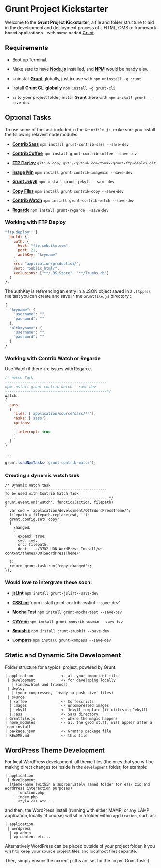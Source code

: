 # Grunt Project Kickstarter

Welcome to the **Grunt Project Kickstarter**, a file and folder structure to aid in the development and deployment process of a HTML, CMS or framework based applications - with some added [Grunt](https://github.com/gruntjs).

## Requirements

- Boot up Terminal.

- Make sure to have **[Node.js](http://nodejs.org/download/)** installed, and **[NPM](https://npmjs.org/doc/install.html)** would be handy also.

- Uninstall **[Grunt](https://github.com/gruntjs)** globally, just incase with `npm uninstall -g grunt`.

- Install **Grunt CLI globally** `npm install -g grunt-cli`.

- `cd` to your project folder, install **Grunt** there with `npm install grunt --save-dev`.

## Optional Tasks

To use some of the task included in the `Grintfile.js`, make sure you install the following relavent node modules:

- **[Contrib Sass](https://github.com/gruntjs/grunt-contrib-sass)** `npm install grunt-contrib-sass --save-dev`

- **[Contrib Coffee](https://github.com/gruntjs/grunt-contrib-coffee)** `npm install grunt-contrib-coffee --save-dev`

- **[FTP Deploy](https://github.com/zonak/grunt-ftp-deploy)** `github copy git://github.com/zonak/grunt-ftp-deploy.git`

- **[Image Min](https://github.com/gruntjs/grunt-contrib-imagemin)** `npm install grunt-contrib-imagemin --save-dev`

- **[Grunt Jekyll](https://github.com/dannygarcia/grunt-jekyll)** `npm install grunt-jekyll --save-dev`

- **[Copy Files](https://github.com/gruntjs/grunt-contrib-copy)** `npm install grunt-contrib-copy --save-dev`

- **[Contrib Watch](https://github.com/gruntjs/grunt-contrib-watch)** `npm install grunt-contrib-watch --save-dev`

- **[Regarde](https://github.com/yeoman/grunt-regarde)** `npm install grunt-regarde --save-dev`

### Working with FTP Deploy

```javascript
"ftp-deploy": {
  build: {
    auth: {
      host: "ftp.website.com",
      port: 21,
      authKey: "keyname"
    },
    src: "application/production/",
    dest: "public_html/",
    exclusions: ["**/.DS_Store", "**/Thumbs.db"]
  }
},
```
The authKey is referencing an entry in a JSON object saved in a `.ftppass` file that you can create and save in the `Gruntfile.js` directory :)

```javascript
{
  "keyname": {
    "username": "",
    "password": ""
  },
  "altkeyname": {
    "username": "",
    "password": ""
  }
}
```

### Working with Contrib Watch or Regarde

Use Watch if there are issues with Regarde.

```javascript
/* Watch Task
-----------------------------------------------
npm install grunt-contrib-watch --save-dev
-----------------------------------------------*/
watch:
{
  sass:
  {
    files: ['application/source/sass/**'],
    tasks: ['sass'],
    options:
    {
      interrupt: true
    }
  }
}

...

grunt.loadNpmTasks('grunt-contrib-watch');
```

### Creating a dynamic watch task

```
/* Dynamic Watch task
-----------------------------------------------
To be used with Contrib Watch Task
----------------------------------------------- */
grunt.event.on('watch', function(action, filepath)
{
  var cwd = 'application/development/OOTSWordPressTheme/';
  filepath = filepath.replace(cwd, '');
  grunt.config.set('copy',
  {
    changed:
    {
      expand: true,
      cwd: cwd,
      src: filepath,
      dest: '../3702_UON_WordPress_Install/wp-content/themes/OOTSWordPressTheme/'
    }
  });
  return grunt.task.run('copy:changed');
});
```

### Would love to intergrate these soon:

- **[jsLint](https://github.com/stephenmathieson/grunt-jslint)** `npm install grunt-jslint--save-dev`

- **[CSSLint](https://github.com/gruntjs/grunt-contrib-csslint)** `npm install grunt-contrib-csslint --save-dev'

- **[Mocha Test](https://github.com/pghalliday/grunt-mocha-test)** `npm install grunt-mocha-test --save-dev`

- **[CSSmin](https://github.com/gruntjs/grunt-contrib-cssmin)** `npm install grunt-contrib-cssmin --save-dev`

- **[Smush it](https://github.com/heldr/grunt-smushit)** `npm install grunt-smushit --save-dev`

- **[Compass](https://github.com/kahlil/grunt-compass)** `npm install grunt-compass --save-dev`

## Static and Dynamic Site Development

Folder structure for a typical project, powered by Grunt.
```
| application             <- all your important files
 | development            <- for developing locally
   | (index.html and friends)
 | deploy
   | (your compressed, 'ready to push live' files)
 | source
  | coffee                <- Coffescripts
  | images                <- uncompressed images
  | jekyll                <- Jekyll template (if utilising Jekyll)
  | sass                  <- Sass directory
| Gruntfile.js            <- where the magic happens
| node_modules            <- all the good stuff, will appear after a `npm install`
| package.json            <- Grunt's package file
| README.md               <- this file
```

## WordPress Theme Development
For local WordPress development, all theme files (the ones that you will be making direct changes to) reside in the `development` folder, for example:
```
| application
 | development
  |theme-name (within a appropriately named folder for easy zip and WordPress interaction purposes)
    | function.php
    | index.php
    | style.css etc...
```

and then, the WordPress install (running with either MAMP, or any LAMP application, locally of course) will sit in a folder within `application`, such as:
```
| application
 | wordpress
  | wp-admin
  | wp-content etc...
```

Alternatively WordPress can be placed outside of your project folder, if you wish to keep your source project files and localhost files separate.

Then, simply ensure the correct paths are set for the 'copy' Grunt task :)
